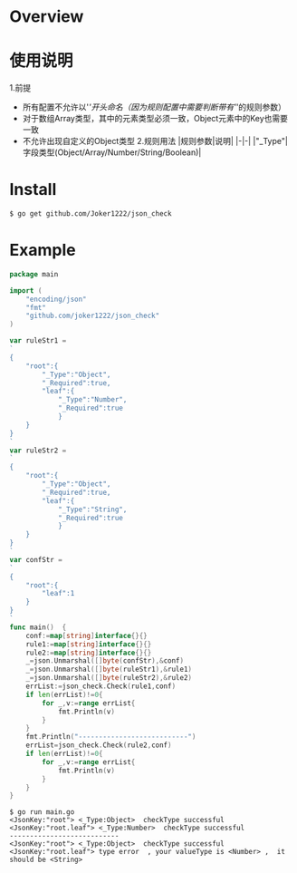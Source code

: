 # Overview

# 使用说明

1.前提
- 所有配置不允许以'_'开头命名（因为规则配置中需要判断带有'_'的规则参数）
- 对于数组Array类型，其中的元素类型必须一致，Object元素中的Key也需要一致
- 不允许出现自定义的Object类型
2.规则用法
|规则参数|说明|
|-|-|
|"_Type"|字段类型(Object/Array/Number/String/Boolean)|
# Install
```bash
$ go get github.com/Joker1222/json_check
```

# Example
```go
package main

import (
	"encoding/json"
	"fmt"
	"github.com/joker1222/json_check"
)

var ruleStr1 =
`
{
	"root":{
		"_Type":"Object",
		"_Required":true,
		"leaf":{
			"_Type":"Number",
			"_Required":true
        	}
	}
}
`
var ruleStr2 =
`
{
	"root":{
		"_Type":"Object",
		"_Required":true,
		"leaf":{
			"_Type":"String",
			"_Required":true
        	}
	}
}
`
var confStr =
`
{
	"root":{
		"leaf":1
	}
}
`
func main()  {
	conf:=map[string]interface{}{}
	rule1:=map[string]interface{}{}
	rule2:=map[string]interface{}{}
	_=json.Unmarshal([]byte(confStr),&conf)
	_=json.Unmarshal([]byte(ruleStr1),&rule1)
	_=json.Unmarshal([]byte(ruleStr2),&rule2)
	errList:=json_check.Check(rule1,conf)
	if len(errList)!=0{
		for _,v:=range errList{
			fmt.Println(v)
		}
	}
	fmt.Println("---------------------------")
	errList=json_check.Check(rule2,conf)
	if len(errList)!=0{
		for _,v:=range errList{
			fmt.Println(v)
		}
	}
}
```
```
$ go run main.go
<JsonKey:"root"> <_Type:Object>  checkType successful
<JsonKey:"root.leaf"> <_Type:Number>  checkType successful
---------------------------
<JsonKey:"root"> <_Type:Object>  checkType successful
<JsonKey:"root.leaf"> type error  , your valueType is <Number> ,  it should be <String>
```
